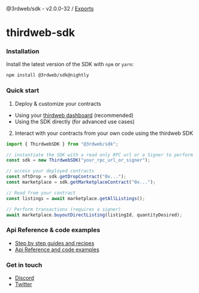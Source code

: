 @3rdweb/sdk - v2.0.0-32 / [Exports](modules.md)

# thirdweb-sdk

### Installation

Install the latest version of the SDK with `npm` or `yarn`:

```bash
npm install @3rdweb/sdk@nightly
```

### Quick start

1. Deploy & customize your contracts

- Using your [thirdweb dashboard](https://thidweb.com/dashboard) (recommended)
- Using the SDK directly (for advanced use cases)

2. Interact with your contracts from your own code using the thirdweb SDK

```javascript
import { ThirdwebSDK } from "@3rdweb/sdk";

// instantiate the SDK with a read only RPC url or a Signer to perform transactions
const sdk = new ThirdwebSDK("your_rpc_url_or_signer");

// access your deployed contracts
const nftDrop = sdk.getDropContract("0x...");
const marketplace = sdk.getMarketplaceContract("0x...");

// Read from your contract
const listings = await marketplace.getAllListings();

// Perform transactions (requires a signer)
await marketplace.buyoutDirectListing(listingId, quantityDesired);
```

### Api Reference & code examples

- [Step by step guides and recipes](https://portal.thirdweb.com)
- [Api Reference and code examples](https://nftlabs.github.io/nftlabs-sdk-ts/sdk.html)

### Get in touch

- [Discord](https://discord.gg/thirdweb)
- [Twitter](https://twitter.com/thirdweb_/)
